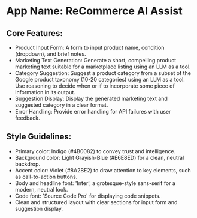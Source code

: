 # **App Name**: ReCommerce AI Assist

## Core Features:

- Product Input Form: A form to input product name, condition (dropdown), and brief notes.
- Marketing Text Generation: Generate a short, compelling product marketing text suitable for a marketplace listing using an LLM as a tool.
- Category Suggestion: Suggest a product category from a subset of the Google product taxonomy (10-20 categories) using an LLM as a tool. Use reasoning to decide when or if to incorporate some piece of information in its output.
- Suggestion Display: Display the generated marketing text and suggested category in a clear format.
- Error Handling: Provide error handling for API failures with user feedback.

## Style Guidelines:

- Primary color: Indigo (#4B0082) to convey trust and intelligence.
- Background color: Light Grayish-Blue (#E6E8ED) for a clean, neutral backdrop.
- Accent color: Violet (#8A2BE2) to draw attention to key elements, such as call-to-action buttons.
- Body and headline font: 'Inter', a grotesque-style sans-serif for a modern, neutral look.
- Code font: 'Source Code Pro' for displaying code snippets.
- Clean and structured layout with clear sections for input form and suggestion display.